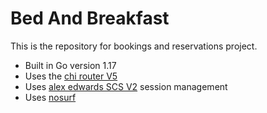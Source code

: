 # Bed And Breakfast

This is the repository for bookings and reservations project.

- Built in Go version 1.17
- Uses the [chi router V5](https://github.com/go-chi/chi)
- Uses [alex edwards SCS V2](https://github.com/alexedwards/scs) session management
- Uses [nosurf](https://github.com/justinas/nosurf)
